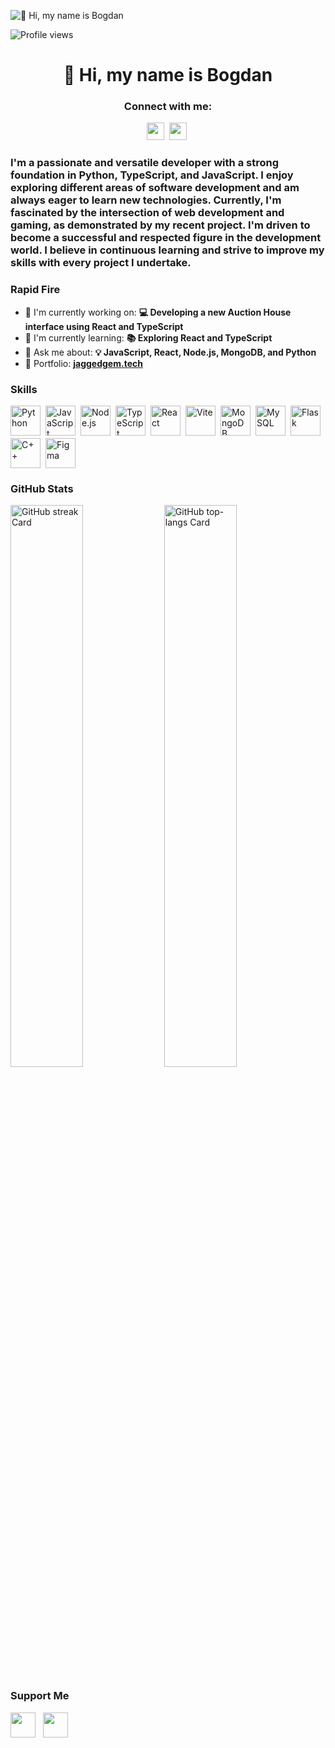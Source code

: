 ![👋 Hi, my name is Bogdan](https://user-images.githubusercontent.com/10498744/210012254-234538ff-d198-48aa-8964-37e6fd45d227.gif)

![Profile views](https://komarev.com/ghpvc/?username=JaggedGem&label=Profile%20views&color=0e75b6&style=flat)

<div id="toc">
  <ul align="center" style="list-style: none">
    <summary>
      <h1>
        👋 Hi, my name is Bogdan
      </h1>
    </summary>
  </ul>
</div>

**<h3 align="center">Connect with me:</h3>** 
<p align="center"><a href="https://github.com/JaggedGem" target="_blank"><img src="https://img.shields.io/badge/GitHub-100000?style=for-the-badge&logo=github&logoColor=white" height="28" style="margin-right: 4px"></a> <a href="bogdan@jaggedgem.tech" target="_blank"><img src="https://img.shields.io/badge/Gmail-D14836?style=for-the-badge&logo=gmail&logoColor=white" height="28" style="margin-right: 4px"></a></p>

 **<h3 align="left">I'm a passionate and versatile developer with a strong foundation in Python, TypeScript, and JavaScript. I enjoy exploring different areas of software development and am always eager to learn new technologies. Currently, I'm fascinated by the intersection of web development and gaming, as demonstrated by my recent project. I'm driven to become a successful and respected figure in the development world. I believe in continuous learning and strive to improve my skills with every project I undertake.</h3>**

**<h3 align="left">Rapid Fire</h3>**

- 💼 I'm currently working on: **💻 Developing a new Auction House interface using React and TypeScript**
- 🌱 I'm currently learning: **📚 Exploring React and TypeScript**
- 💬 Ask me about: **💡 JavaScript, React, Node.js, MongoDB, and Python**
- 📂 Portfolio: **<a href="jaggedgem.tech" target="_blank">jaggedgem.tech</a>**

 **<h3 align="left">Skills</h3>**

<div style="display: flex; flex-wrap: wrap; gap: 4px; justify-content: left;"><img src="https://skillicons.dev/icons?i=python" height="48" alt="Python" style="margin-right: 4px"> <img src="https://skillicons.dev/icons?i=javascript" height="48" alt="JavaScript" style="margin-right: 4px"> <img src="https://skillicons.dev/icons?i=nodejs" height="48" alt="Node.js" style="margin-right: 4px"> <img src="https://skillicons.dev/icons?i=typescript" height="48" alt="TypeScript" style="margin-right: 4px"> <img src="https://skillicons.dev/icons?i=react" height="48" alt="React" style="margin-right: 4px"> <img src="https://skillicons.dev/icons?i=vite" height="48" alt="Vite" style="margin-right: 4px"> <img src="https://skillicons.dev/icons?i=mongodb" height="48" alt="MongoDB" style="margin-right: 4px"> <img src="https://skillicons.dev/icons?i=mysql" height="48" alt="MySQL" style="margin-right: 4px"> <img src="https://skillicons.dev/icons?i=flask" height="48" alt="Flask" style="margin-right: 4px"> <img src="https://skillicons.dev/icons?i=cpp" height="48" alt="C++" style="margin-right: 4px"> <img src="https://skillicons.dev/icons?i=figma" height="48" alt="Figma" style="margin-right: 4px"></div>

 **<h3 align="left">GitHub Stats</h3>**

<p align="left">
  <img width="48%" src="https://streak-stats.demolab.com/?user=jaggedgem&theme=react&hide_border=false&date_format=M+j%5B%2C+Y%5D&mode=daily&hide_total_contributions=false&hide_current_streak=false&hide_longest_streak=false&card_height=200" alt="GitHub streak Card" />
  <img width="48%" src="https://github-readme-stats.vercel.app/api/top-langs?username=jaggedgem&theme=react&hide_title=false&layout=compact&langs_count=6&hide_progress=false&card_width=400" alt="GitHub top-langs Card" />
</p>

 **<h3 align="left">Support Me</h3>**

<p align="left"><a href="https://ko-fi.com/jaggedgem" target="_blank"><img src="https://img.shields.io/badge/Ko--fi-343B45?style=for-the-badge&logo=kofi&logoColor=Black" height="40" style="margin-right: 8px"></a> <a href="https://paypal.me/gemjagged" target="_blank"><img src="https://img.shields.io/badge/PayPal-00457C?style=for-the-badge&logo=paypal&logoColor=white" height="40" style="margin-right: 8px"></a></p>
